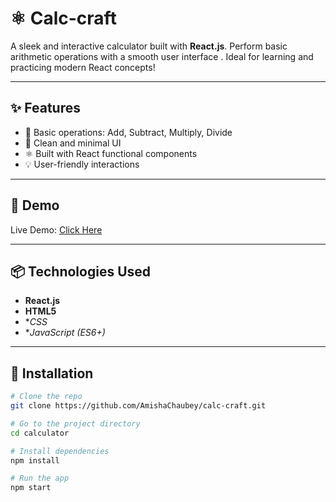 # ⚛️ Calc-craft

A sleek and interactive calculator built with **React.js**. Perform basic arithmetic operations with a smooth user interface . Ideal for learning and practicing modern React concepts!

---

## ✨ Features

- 🔢 Basic operations: Add, Subtract, Multiply, Divide
- 🎨 Clean and minimal UI
- ⚛️ Built with React functional components
- 💡 User-friendly interactions

---


## 🚀 Demo

Live Demo: [Click Here](https://vercel.com/amisha-aryanis-projects/calc-craft)

---

## 📦 Technologies Used

- **React.js**
- **HTML5**
- **CSS*
- **JavaScript (ES6+)*

---

## 🔧 Installation

```bash
# Clone the repo
git clone https://github.com/AmishaChaubey/calc-craft.git

# Go to the project directory
cd calculator

# Install dependencies
npm install

# Run the app
npm start
